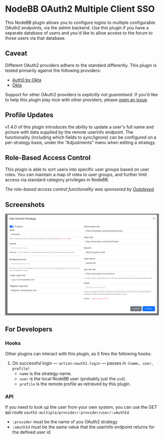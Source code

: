 # NodeBB OAuth2 Multiple Client SSO

This NodeBB plugin allows you to configure logins to multiple configurable OAuth2 endpoints, via the admin backend.
Use this plugin if you have a separate database of users and you'd like to allow access to the forum to those users via that database.

## Caveat

Different OAuth2 providers adhere to the standard differently.
This plugin is tested primarily against the following providers:

* [Auth0 by Okta](//auth0.com)
* [Okta](//www.okta.com/)

Support for other OAuth2 providers is _explicitly not guaranteed_.
If you'd like to help this plugin play nice with other providers, please
[open an issue](https://github.com/NodeBB/nodebb-plugin-sso-oauth2-multiple/issues).

## Profile Updates

v1.4.0 of this plugin introduces the ability to update a user's full name and picture with data supplied by the remote userinfo endpoint.
The functionality (including which fields to sync/ignore) can be configured on a per-strategy basis, under the "Adjustments" menu when editing a strategy.

## Role-Based Access Control

This plugin is able to sort users into specific user groups based on user roles.
You can maintain a map of roles to user groups, and further limit access via standard category privileges in NodeBB.

_The role-based access control functionality was sponsored by [Outplayed](https://outplayed.com)._

## Screenshots

![OAuth2 Strategy Editing](./screenshots/configure.png)

## For Developers

### Hooks
Other plugins can interact with this plugin, as it fires the following hooks:

1. On successful login — `action:oauth2.login` — passes in `(name, user, profile)`
	* `name` is the strategy name.
	* `user` is the local NodeBB user (probably just the `uid`).
	* `profile` is the remote profile as retrieved by this plugin.

### API
If you need to look up the user from your own system, you can use the GET api route `oauth2-multiple/provider/:provider/user/:oAuthId`.
* `:provider` must be the name of you OAuth2 strategy
* `:oAuthId` must be the same value that the userinfo endpoint returns for the defined user id